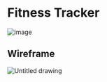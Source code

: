 # Fitness Tracker

![image](https://user-images.githubusercontent.com/112898278/221742811-b5be6dfe-73b5-454d-9f83-6519334c0477.png)

## Wireframe

![Untitled drawing](https://user-images.githubusercontent.com/112898278/221748383-36ce2bb1-bd46-4afb-aff5-346e2e909290.jpg)

